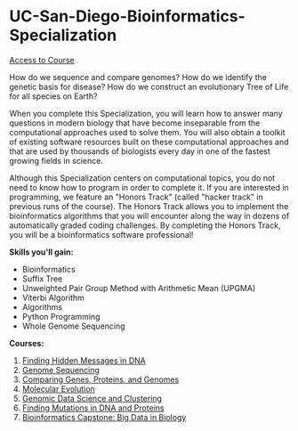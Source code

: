 # UC-San-Diego-Bioinformatics-Specialization

[Access to Course](https://www.coursera.org/specializations/bioinformatics)

How do we sequence and compare genomes? How do we identify the genetic basis for disease? How do we construct an evolutionary Tree of Life for all species on Earth?

When you complete this Specialization, you will learn how to answer many questions in modern biology that have become inseparable from the computational approaches used to solve them.  You will also obtain a toolkit of existing software resources built on these computational approaches and that are used by thousands of biologists every day in one of the fastest growing fields in science.

Although this Specialization centers on computational topics, you do not need to know how to program in order to complete it. If you are interested in programming, we feature an "Honors Track" (called "hacker track" in previous runs of the course). The Honors Track allows you to implement the bioinformatics algorithms that you will encounter along the way in dozens of automatically graded coding challenges. By completing the Honors Track, you will be a bioinformatics software professional!

**Skills you'll gain:**
- Bioinformatics
- Suffix Tree
- Unweighted Pair Group Method with Arithmetic Mean (UPGMA)
- Viterbi Algorithm
- Algorithms
- Python Programming
- Whole Genome Sequencing

**Courses:**
1. [Finding Hidden Messages in DNA]()
2. [Genome Sequencing]()
3. [Comparing Genes, Proteins, and Genomes]()
4. [Molecular Evolution]()
5. [Genomic Data Science and Clustering]()
6. [Finding Mutations in DNA and Proteins]()
7. [Bioinformatics Capstone: Big Data in Biology]()
